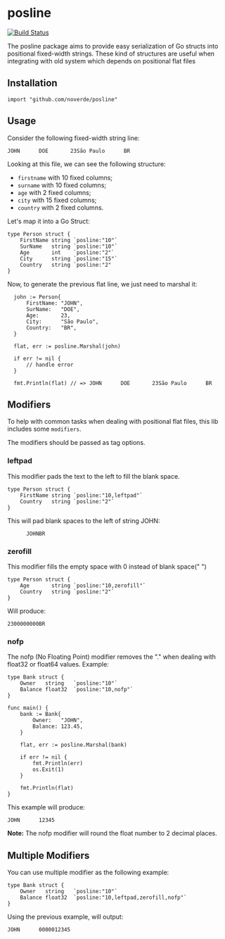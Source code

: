 # posline
[![Build Status](https://travis-ci.org/noverde/posline.svg?branch=master)](https://travis-ci.org/noverde/posline)

The posline package aims to provide easy serialization of Go structs into positional fixed-width strings. 
These kind of structures are useful when integrating with old system which depends on positional flat files

## Installation

```
import "github.com/noverde/posline"
```

## Usage

Consider the following fixed-width string line:


```
JOHN      DOE       23São Paulo      BR
```

Looking at this file, we can see the following structure:

* `firstname` with 10 fixed columns;
* `surname` with 10 fixed columns;
* `age` with 2 fixed columns;
* `city` with 15 fixed columns;
* `country` with 2 fixed columns.

Let's map it into a Go Struct:

```golang
type Person struct {
    FirstName string `posline:"10"`
    SurName   string `posline:"10"`
    Age       int    `posline:"2"`
    City      string `posline:"15"`
    Country   string `posline:"2"
}
```

Now, to generate the previous flat line, we just need to marshal it:

```golang
  john := Person{
      FirstName: "JOHN",
      SurName:   "DOE",
      Age:       23,
      City:      "São Paulo",
      Country:   "BR",
  }

  flat, err := posline.Marshal(john)

  if err != nil {
      // handle error
  }

  fmt.Println(flat) // => JOHN      DOE       23São Paulo      BR
```

## Modifiers

To help with common tasks when dealing with positional flat files, this lib includes some `modifiers`.

The modifiers should be passed as tag options.

### leftpad
This modifier pads the text to the left to fill the blank space.


```golang
type Person struct {
    FirstName string `posline:"10,leftpad"`
    Country   string `posline:"2"`
}
```

This will pad blank spaces to the left of string JOHN:

```
      JOHNBR
```

### zerofill
This modifier fills the empty space with 0 instead of blank space(" ")


```golang
type Person struct {
    Age       string `posline:"10,zerofill"`
    Country   string `posline:"2"`
}
```

Will produce:

```
2300000000BR
```
### nofp
The nofp (No Floating Point) modifier removes the "." when dealing with float32 or float64 values.
Example:

```golang
type Bank struct {
    Owner   string   `posline:"10"`
    Balance float32  `posline:"10,nofp"`
}

func main() {
	bank := Bank{
		Owner:   "JOHN",
		Balance: 123.45,
	}

	flat, err := posline.Marshal(bank)

	if err != nil {
		fmt.Println(err)
		os.Exit(1)
	}

    fmt.Println(flat)
}

```
This example will produce:

```
JOHN      12345
```


**Note:** The nofp modifier will round the float number to 2 decimal places. 

## Multiple Modifiers

You can use multiple modifier as the following example:

```golang
type Bank struct {
    Owner   string   `posline:"10"`
    Balance float32  `posline:"10,leftpad,zerofill,nofp"`
}
```

Using the previous example, will output:

```
JOHN      0000012345
```
